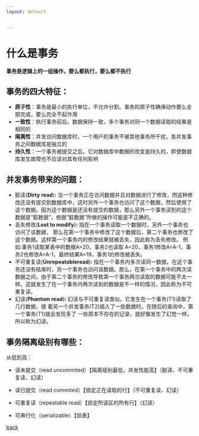 ```yaml
---
layout: default


---
```


# 什么是事务



**事务是逻辑上的一组操作，要么都执行，要么都不执行**



## 事务的四大特征：

- **原子性**：事务是最小的执行单位，不允许分割。事务的原子性确保动作要么全部完成，要么完全不起作用
- **一致性**：执行事务前后，数据保持一致，多个事务对同一个数据读取的结果是相同的
- **隔离性**：并发访问数据库时，一个用户的事务不被其他事务所干扰，各并发事务之间数据库是独立的
- **持久性**：一个事务被提交之后。它对数据库中数据的改变是持久的，即使数据库发生故障也不应该对其有任何影响



## 并发事务带来的问题：

- 脏读(**Dirty read**)**:** 当一个事务正在访问数据并且对数据进行了修改，而这种修改还没有提交到数据库中，这时另外一个事务也访问了这个数据，然后使用了这个数据。因为这个数据是还没有提交的数据，那么另外一个事务读到的这个数据是“脏数据”，依据“脏数据”所做的操作可能是不正确的。
- 丢失修改(**Lost to modify**)**:** 指在一个事务读取一个数据时，另外一个事务也访问了该数据， 那么在第一个事务中修改了这个数据后，第二个事务也修改了这个数据。这样第一个事务内的修改结果就被丢失，因此称为丢失修改。 例如:事务1读取某表中的数据A=20，事务2也读取 A=20，事务1修改A=A-1，事务2也修改A=A-1，最终结果A=19，事务1的修改被丢失。
- 不可重复读(**Unrepeatableread**)**:** 指在一个事务内多次读同一数据。在这个事务还没有结束时，另一个事务也访问该数据。那么，在第一个事务中的两次读数据之间，由于第二个事务的修改导致第一个事务两次读取的数据可能不太一样。这就发生了在一个事务内两次读到的数据是不一样的情况，因此称为不可重复读。
- 幻读(**Phantom read**)**:** 幻读与不可重复读类似。它发生在一个事务(T1)读取了几行数据，接 着另一个并发事务(T2)插入了一些数据时。在随后的查询中，第一个事务(T1)就会发现多了 一些原本不存在的记录，就好像发生了幻觉一样，所以称为幻读。

## 事务隔离级别有哪些：

从低到高：

- 读未提交（read uncommited）【隔离级别最低，并发性能高】（脏读、不可重复读、幻读）

- 读已提交（read commited）【锁定正在读取的行】（不可重复读、幻读）

- 可重复读（repeatable read）【锁定所读区的所有行】（幻读）

- 可串行化（serializable）【锁表】

[back](../)

